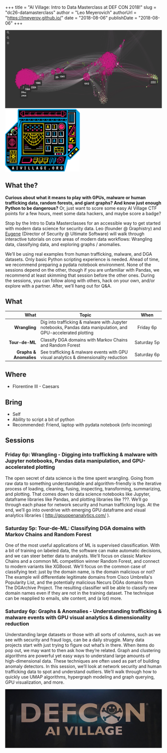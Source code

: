 +++
title = "AI Village: Intro to Data Masterclass at DEF CON 2018!"
slug = "dc26-datamasterclass"
author = "Leo Meyerovich"
authorUrl = "https://lmeyerov.github.io/"
date = "2018-08-06"
publishDate = "2018-08-06"
+++

<p float="left">
   <img src="images/graphistry_graph.png" height="250">
  <img src="images/sticker.png" height="200">
</p>

## What the?

**Curious about what it means to play with GPUs, malware or human trafficking data, random forests, and giant graphs? And know just enough Python to be dangerous?** Or, just want to score some easy AI Village CTF points for a few hours, meet some data hackers, and maybe score a badge?

Stop by the Intro to Data Masterclasses for an accessible way to get started with modern data science for security data. Leo (founder @ Graphistry) and [Eugene](https://temasek.org) (Director of Security @ Ultimate Software) will walk through interactive tutorials on core areas of modern data workflows: Wrangling data, classifying data, and exploring graphs / anomalies. 

We’ll be using real examples from human trafficking, malware, and DGA datasets.  Only basic Python scripting experience is needed. Ahead of time, we recommend preparing a pydata notebook environment. None of the sessions depend on the other, though if you are unfamiliar with Pandas, we recommend at least skimming that session before the other ones. During the sessions, you can follow along with others, hack on your own, and/or explore with a partner. After, we’ll hang out for Q&A.

## What


| What 	| Topic  	|  When 	|
|---:|---	|:---:|
|   	**Wrangling**|  Dig into trafficking & malware with Jupyter notebooks, Pandas data manipulation, and GPU-accelerated plotting  	| Friday&#160;6p   	|
|   	**Tour-de-ML** |  Classify DGA domains with Markov Chains and Random Forest 	| Saturday&#160;5p  	|
|   	**Graphs & Anomalies**|  See trafficking & malware events with GPU visual analytics & dimensionality reduction 	| Saturday&#160;6p  	|

## Where

* Florentine III - Caesars

## Bring

* Self
* Ability to script a bit of python
* Recommended: Friend, laptop with pydata notebook (info incoming)

## Sessions

### Friday 6p: Wrangling - Digging into trafficking & malware with Jupyter notebooks, Pandas data manipulation, and GPU-accelerated plotting

The open secret of data science is the time spent wrangling. Going from raw data to something understandable and algorithm-friendly is the iterative process of loading, cleaning, fusing, inspecting, transforming, summarizing, and plotting. That comes down to data science notebooks like Jupyter, dataframe libraries like Pandas, and plotting libraries like ???.  We’ll go through each phase for network security and human trafficking logs. At the end, we’ll go into overdrive with emerging GPU dataframe and visual analytics libraries ( http://gpuopenanalytics.com/ ).

### Saturday 5p: Tour-de-ML: Classifying DGA domains with Markov Chains and Random Forest

One of the most useful applications of ML is supervised classification. With a bit of training on labeled data, the software can make automatic decisions, and we can steer better data to analysts. We'll focus on classic Markov Chains and a common ML competition winner Random Forest, and connect to modern variants like XGBoost. We'll focus on the common case of classifying text: just by the domain name, is the domain malicious or not? The example will differentiate legitimate domains from Cisco Umbrella's Popularity List, and the potentially malicious Necurs DGAs domains from The DGArchive Project. The resulting classifier will be able to classify new domain names even if they are not in the training dataset. The technique can be reapplied to emails, site content, and (a lot) more. 

### Saturday 6p: Graphs & Anomalies - Understanding trafficking & malware events with GPU visual analytics & dimensionality reduction

Understanding large datasets or those with all sorts of columns, such as we see with security and fraud logs, can be a daily struggle. Many data projects start with just trying to figure out what’s in there. When items do pop out, we may want to then ask how they’re related. Graph and clustering algorithms are powerful yet easy ways to understand large amounts of high-dimensional data. These techniques are often used as part of building anomaly detectors. In this session, we’ll look at network security and human trafficking data to spot and understand outliers. We’ll walk through how to quickly use UMAP algorithms, hypergraph modeling and graph querying, GPU visualization, and more.


<img src="images/tablecloth.jpg">